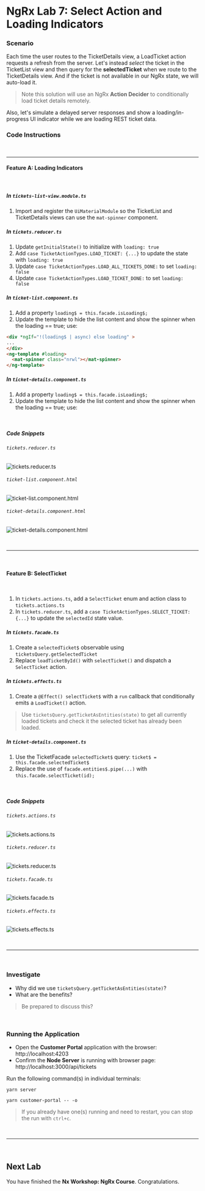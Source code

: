 # NgRx Lab 7: Select Action and Loading Indicators

### Scenario

Each time the user routes to the TicketDetails view, a LoadTicket action requests a refresh from the server. 
Let's instead *select* the ticket in the TicketList view and then query for the **selectedTicket** when we route to the TicketDetails view. 
And if the ticket is not available in our NgRx state, we will auto-load it.

> Note this solution will use an NgRx **Action Decider** to conditionally load ticket details remotely.

Also, let's simulate a delayed server responses and show a loading/in-progress UI indicator while we are loading REST ticket data.
 
### Code Instructions

<br/>

----
  

#### Feature A: **Loading Indicators**

<br/>

##### In `tickets-list-view.module.ts`

1. Import and register the `UiMaterialModule` so the TicketList and TicketDetails views can use the `mat-spinner` component.
 

##### In `tickets.reducer.ts`

1. Update `getInitialState()` to initialize with `loading: true`
2. Add `case TicketActionTypes.LOAD_TICKET: {...}` to update the state with `loading: true`
3. Update `case TicketActionTypes.LOAD_ALL_TICKETS_DONE:` to set `loading: false`
4. Update `case TicketActionTypes.LOAD_TICKET_DONE:` to set `loading: false`
 
 
##### In `ticket-list.component.ts`

1. Add a property `loading$ = this.facade.isLoading$;`
2. Update the template to hide the list content and show the spinner when the loading == true; use:
```html
<div *ngIf="!(loading$ | async) else loading" >
...
</div>
<ng-template #loading>
  <mat-spinner class="nrwl"></mat-spinner>
</ng-template>
```

##### In `ticket-details.component.ts`

1. Add a property `loading$ = this.facade.isLoading$;`
2. Update the template to hide the list content and show the spinner when the loading == true; use:


<br/>

##### **Code Snippets**

###### `tickets.reducer.ts`
![tickets.reducer.ts](https://user-images.githubusercontent.com/210413/47938571-8f07d400-deb2-11e8-8ec2-5792f51c0539.png)

###### `ticket-list.component.html`
![ticket-list.component.html](https://user-images.githubusercontent.com/210413/47938584-97f8a580-deb2-11e8-9727-6db09c34e4f1.png)

###### `ticket-details.component.html`
![ticket-details.component.html](https://user-images.githubusercontent.com/210413/47938591-9e871d00-deb2-11e8-95bc-766713786cb4.png)


<br/>

----
  
<br/>

#### Feature B: **SelectTicket**

<br/>

1. In `tickets.actions.ts`, add a `SelectTicket` enum and action class to `tickets.actions.ts` 
2. In `tickets.reducer.ts`, add a `case TicketActionTypes.SELECT_TICKET: {...}` to update the `selectedId` state value.

##### In `tickets.facade.ts`

1. Create a `selectedTicket$` observable using `ticketsQuery.getSelectedTicket`
2. Replace `loadTicketById()` with `selectTicket()` and dispatch a `SelectTicket` action.

##### In `tickets.effects.ts`

1. Create a `@Effect() selectTicket$` with a `run` callback that conditionally emits a `LoadTicket()` action. 
  > Use `ticketsQuery.getTicketAsEntities(state)` to get all currently loaded tickets and check it the selected ticket has already been loaded. 


##### In `ticket-details.component.ts`

1. Use the TicketFacade `selectedTicket$` query:  `ticket$ = this.facade.selectedTicket$`
2. Replace the use of `facade.entities$.pipe(...)` with `this.facade.selectTicket(id);`


<br/>

##### **Code Snippets**

###### `tickets.actions.ts`
![tickets.actions.ts](https://user-images.githubusercontent.com/210413/47938930-9380bc80-deb3-11e8-9ee2-78664af6edef.png)

###### `tickets.reducer.ts`
![tickets.reducer.ts](https://user-images.githubusercontent.com/210413/47938937-99769d80-deb3-11e8-957d-268d1b4482bb.png)

###### `tickets.facade.ts`
![tickets.facade.ts](https://user-images.githubusercontent.com/210413/47938946-a09dab80-deb3-11e8-95af-214a9d8db8b5.png)

###### `tickets.effects.ts`
![tickets.effects.ts](https://user-images.githubusercontent.com/210413/47939902-de500380-deb6-11e8-89e3-d4089a9f48f6.png)


<br/>


----

<br/>

### Investigate

* Why did we use `ticketsQuery.getTicketAsEntities(state)`? 
* What are the benefits?

> Be prepared to discuss this? 


<br/>

### Running the Application

*  Open the **Customer Portal** application with the browser: http://localhost:4203
*  Confirm the **Node Server** is running with browser page:  http://localhost:3000/api/tickets

Run the following command(s) in individual terminals:

```console
yarn server
```

```console
yarn customer-portal -- -o
```

> If you already have one(s) running and need to restart, you can stop the run with `ctrl+c`.


<br/>

----

<br/>

## Next Lab

You have finished the **Nx Workshop: NgRx Course**. Congratulations. 
